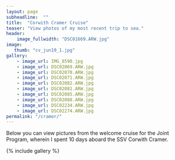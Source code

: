 ```yaml
---
layout: page
subheadline:  ""
title:  "Corwith Cramer Cruise"
teaser: "View photos of my most recent trip to sea."
header:
    image_fullwidth: "DSC01669.ARW.jpg"
image:
   thumb: "cv_jun19_1.jpg"
gallery:
    - image_url: IMG_8590.jpg
    - image_url: DSC02069.ARW.jpg
    - image_url: DSC02070.ARW.jpg
    - image_url: DSC02071.ARW.jpg
    - image_url: DSC02082.ARW.jpg
    - image_url: DSC02081.ARW.jpg
    - image_url: DSC02085.ARW.jpg
    - image_url: DSC02088.ARW.jpg
    - image_url: DSC02234.ARW.jpg
    - image_url: DSC02274.ARW.jpg
permalink: "/cramer/"
---
```


Below you can view pictures from the welcome cruise for the Joint Program, wherein I spent 10 days aboard the SSV Corwith Cramer.
<!--more-->

{% include gallery %}
